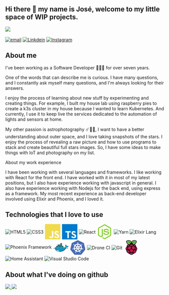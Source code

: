 ## Hi there 👋 my name is José, welcome to my little space of WIP projects.
![](https://komarev.com/ghpvc/?username=jparadasb&style=flat-square)
<div>
  <a href="mailto:jparadas.b@gmail.com" target="_blank"><img title="email" alt="email" height="50" src="https://camo.githubusercontent.com/4a3dd8d10a27c272fd04b2ce8ed1a130606f95ea6a76b5e19ce8b642faa18c27/68747470733a2f2f6564656e742e6769746875622e696f2f537570657254696e7949636f6e732f696d616765732f7376672f676d61696c2e737667" /></a>
  <a href="https://www.linkedin.com/in/jparadasb/" target="_blank"><img title="Linkdein" alt="Linkdein" height="50" src="https://camo.githubusercontent.com/c8a9c5b414cd812ad6a97a46c29af67239ddaeae08c41724ff7d945fb4c047e5/68747470733a2f2f6564656e742e6769746875622e696f2f537570657254696e7949636f6e732f696d616765732f7376672f6c696e6b6564696e2e737667" /></a>
  <a href="https://www.instagram.com/v1nceent/" target="_blank"><img title="Instagram" alt="Instagram" height="50" src="https://camo.githubusercontent.com/c9dacf0f25a1489fdbc6c0d2b41cda58b77fa210a13a886d6f99e027adfbd358/68747470733a2f2f6564656e742e6769746875622e696f2f537570657254696e7949636f6e732f696d616765732f7376672f696e7374616772616d2e737667" /></a>
 
</div>

## About me

I've been working as a Software Developer 🧑🏻‍💻 for over seven years. 

One of the words that can describe me is curious. I have many questions, and I constantly ask myself many questions, and I'm always looking for their answers. 

I enjoy the process of learning about new stuff by experimenting and creating things. For example, I built my house lab using raspberry pies to create a k3s cluster in my house because I wanted to learn Kubernetes. And currently, I use it to keep live the services dedicated to the automation of lights and sensors at home.

My other passion is astrophotography ☄️🔭📸, I want to have a better understanding about outer space, and I love taking snapshots of the stars. I enjoy the process of revealing a raw picture and how to use programs to stack and create beautiful full stars images. So, I have some ideas to make things with IoT and photography on my list. 

About my work experience

I have been working with several languages and frameworks.
I like working with React for the front end. I have worked with it in most of my latest positions, but I also have experience working with javascript in general.
I also have experience working with Nodejs for the back end, using express as a framework.
My most recent experience as back-end developer involved using Elixir and Phoenix, and I loved it.

## Technologies that I love to use
<div >
  <img align="center" title="HTML5" alt="HTML5" height="50" src="https://camo.githubusercontent.com/72e5df59529a42423d671ba4c02bfb327d917517bfff18595c5e5dc17a5abece/68747470733a2f2f6564656e742e6769746875622e696f2f537570657254696e7949636f6e732f696d616765732f7376672f68746d6c352e737667" />
  <img align="center" title="CSS3" alt="CSS3" height="50" src="https://camo.githubusercontent.com/b788527f604d8e727fcc90d721984125bced85c8a1c9f8da69c6c4a3e51df3c5/68747470733a2f2f6564656e742e6769746875622e696f2f537570657254696e7949636f6e732f696d616765732f7376672f637373332e737667" />
  <img align="center" title="javascript" alt="js" height="50" src="https://raw.githubusercontent.com/devicons/devicon/master/icons/javascript/javascript-plain.svg" />
  <img align="center" title="typescript" alt="ts" height="50" src="https://raw.githubusercontent.com/devicons/devicon/master/icons/typescript/typescript-plain.svg" />
  <img align="center" title="React" alt="React" height="50" src="https://camo.githubusercontent.com/98ce3f27aec475c03ad0441a7d4092f6b956814c7adc7f0049689dccedb82f1d/68747470733a2f2f6564656e742e6769746875622e696f2f537570657254696e7949636f6e732f696d616765732f7376672f72656163742e737667" />
  <img align="center" title="Node" alt="Node" height="50" src="https://raw.githubusercontent.com/devicons/devicon/master/icons/nodejs/nodejs-original.svg" />
  <img align="center" title="Yarn" alt="Yarn" height="50" src="https://camo.githubusercontent.com/9ec5d0c3f7552908b21cfa4cc656e5bd2b6f1c4d2f46225a3ff1d2ee176ec4ef/68747470733a2f2f6564656e742e6769746875622e696f2f537570657254696e7949636f6e732f696d616765732f7376672f7961726e2e737667" />
  <img align="center" title="Elixir" alt="Elixir Lang" height="50" src="https://avatars.githubusercontent.com/u/1481354" />
  <img aling="center" title="Phoenix" alt="Phoenix Framework" height="50" src="https://avatars.githubusercontent.com/u/6510388" />
  <img align="center" title="Docker" alt="Docker" height="50" src="https://raw.githubusercontent.com/devicons/devicon/master/icons/docker/docker-original.svg" />
  <img align="center" title="Kubernetes" alt="Kubernetes" height="50" src="https://raw.githubusercontent.com/devicons/devicon/master/icons/kubernetes/kubernetes-plain.svg" />
  <img align="center" title="Drone CI" alt="Drone CI" height="50" src="https://camo.githubusercontent.com/9edae08c8917f60311ee743c96eb2f567a7d99d9ddfbc8ba81115a22d6f00140/68747470733a2f2f6564656e742e6769746875622e696f2f537570657254696e7949636f6e732f696d616765732f7376672f64726f6e652e737667" />
  <img align="center" title="Git" alt="Git" height="50" src="https://camo.githubusercontent.com/a7628672dbfd8720309680580dbfe8aff1d12a1bb2397b5c36cd10a56e08adf7/68747470733a2f2f6564656e742e6769746875622e696f2f537570657254696e7949636f6e732f696d616765732f7376672f6769742e737667" />
  <img align="center" title="Raspberry Pi" alt="Raspberry pi" height="50" src="https://raw.githubusercontent.com/devicons/devicon/master/icons/raspberrypi/raspberrypi-original.svg" />
  <img align="center" title="Home Assistant" alt="Home Assistant" height="50" src="https://raw.githubusercontent.com/home-assistant/assets/master/logo/logo-pretty.svg" />
  <img align="center" title="Visual Studio Code" alt="Visual Studio Code" height="50" src="https://camo.githubusercontent.com/3913c59c7057f9c9a7f79d63c9753930e69790c8f90fbb375a78686e96165d29/68747470733a2f2f6564656e742e6769746875622e696f2f537570657254696e7949636f6e732f696d616765732f7376672f76697375616c73747564696f636f64652e737667" />
</div>

## About what I've doing on github

<div align="left">
  <a href="https://github.com/jparadasb">
  <img height="180em" src="https://github-readme-stats.vercel.app/api?username=jparadasb&show_icons=true&theme=gradient&include_all_commits=true&count_private=true"/>
  <img height="180em" src="https://github-readme-stats.vercel.app/api/top-langs/?username=jparadasb&layout=compact&langs_count=7&theme=gradient&hide=php,python"/>
</div>

<!--
**jparadasb/jparadasb** is a ✨ _special_ ✨ repository because its `README.md` (this file) appears on your GitHub profile.

Here are some ideas to get you started:

- 🔭 I’m currently working on ...
- 🌱 I’m currently learning ...
- 👯 I’m looking to collaborate on ...
- 🤔 I’m looking for help with ...
- 💬 Ask me about ...
- 📫 How to reach me: ...
- 😄 Pronouns: ...
- ⚡ Fun fact: ...
-->
